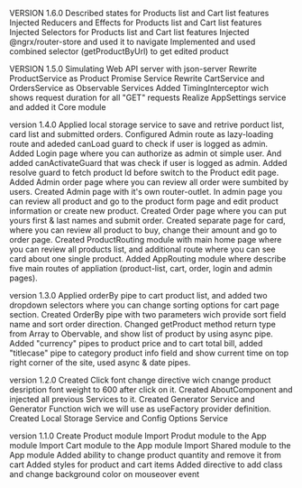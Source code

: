 VERSION 1.6.0
Described states for Products list and Cart list features
Injected Reducers and Effects for Products list and Cart list features
Injected Selectors for Products list and Cart list features
Injected @ngrx/router-store and used it to navigate 
Implemented and used combined selector (getProductByUrl) to get edited product

VERSION 1.5.0
Simulating Web API server with json-server
Rewrite ProductService as Product Promise Service
Rewrite CartService and OrdersService as Observable Services
Added TimingInterceptor wich shows request duration for all "GET" requests
Realize AppSettings service and added it Core module


version 1.4.0
Applied local storage service to save and retrive porduct list, card list and submitted orders.
Configured Admin route as lazy-loading route and adeded canLoad guard to check if user is logged as admin.
Added Login page where you can authorize as admin ot simple user. And added canActivateGuard that was check if user is logged as admin.
Added resolve guard to fetch product Id before switch to the Product edit page.
Added Admin order page where you can review all order were sumbited by users.
Created Admin page with it's own router-outlet. In admin page you can review all product and go to the product form page and edit product information or create new product. 
Created Order page where you can put yours first & last names and submit order.
Created separate page for card, where you can review all product to buy, change their amount and go to order page. 
Created ProductRouting module with main home page where you can review all products list, and additional route where you can see card about one single product.
Added AppRouting module where describe five main routes of appliation (product-list, cart, order, login and admin pages).

version 1.3.0
Applied orderBy pipe to cart product list, and added two dropdown selectors where you can change sorting options for cart page section.
Created OrderBy pipe with two parameters wich provide sort field name and sort order direction.
Changed getProduct method return type from Array to Obervable, and show list of product by using async pipe.
Added "currency" pipes to product price and to cart total bill, added "titlecase" pipe to category product info field and show current time on top right corner of the site, used async & date pipes.

version 1.2.0
Created Click font change directive wich cnange product desription font weight to 600 after click on it.
Created AboutComponent and injected all previous Services to it.
Created Generator Service and Generator Function wich we will use as useFactory provider definition.
Created Local Storage Service and Config Options Service

version 1.1.0
Create Product module
Import Produt module to the App module
Import Cart module to the App module
Import Shared module to the App module
Added ability to change product quantity and remove it from cart
Added styles for product and cart items
Added directive to add class and change background color on mouseover event
